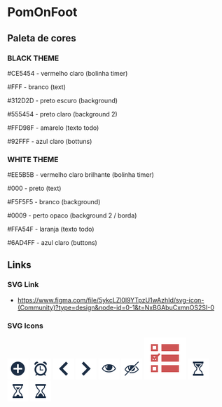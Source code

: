 # PomOnFoot


## Paleta de cores

### BLACK THEME

#CE5454 - vermelho claro (bolinha timer)

#FFF	  - branco (text)

#312D2D	- preto escuro (background)

#555454	- preto claro (background 2)

#FFD98F - amarelo (texto todo)

#92FFF	- azul claro (bottuns)

### WHITE THEME

#EE5B5B - vermelho claro brilhante (bolinha timer)

#000	  - preto (text)

#F5F5F5 - branco (background)

#0009 	- perto opaco (background 2 / borda)

#FFA54F - laranja (texto todo)

#6AD4FF - azul claro (buttons)

## Links

### SVG Link

- https://www.figma.com/file/5ykcLZl0l9YTpzU1wAzhId/svg-icon-(Community)?type=design&node-id=0-1&t=NxBGAbuCxmnOS2SI-0

### SVG Icons

![add](./assets/img/svg/add.svg)
![add](./assets/img/svg/alarm.svg)
![add](./assets/img/svg/leftArrow.svg)
![add](./assets/img/svg/rightArrow.svg)
![add](./assets/img/svg/see.svg)
![add](./assets/img/svg/unsee.svg)
![add](./assets/img/svg/task.svg)
![add](./assets/img/svg/breakTime/hourGlass1.svg)
![add](./assets/img/svg/breakTime/hourGlass2.svg)
![add](./assets/img/svg/breakTime/hourGlass3.svg)
